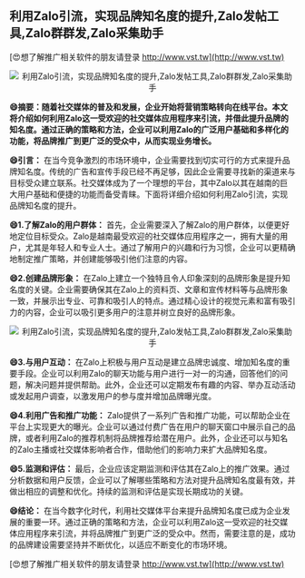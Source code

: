 ## **利用Zalo引流，实现品牌知名度的提升,Zalo发帖工具,Zalo群群发,Zalo采集助手**

[😍想了解推广相关软件的朋友请登录 http://www.vst.tw](http://www.vst.tw)

 <center><img src="https://vst.tw/MP4/tuiguang/png/2.png" alt="利用Zalo引流，实现品牌知名度的提升,Zalo发帖工具,Zalo群群发,Zalo采集助手"></center>

**😄摘要：随着社交媒体的普及和发展，企业开始将营销策略转向在线平台。本文将介绍如何利用Zalo这一受欢迎的社交媒体应用程序来引流，并借此提升品牌的知名度。通过正确的策略和方法，企业可以利用Zalo的广泛用户基础和多样化的功能，将品牌推广到更广泛的受众中，从而实现业务增长。**

**😄引言：**
在当今竞争激烈的市场环境中，企业需要找到切实可行的方式来提升品牌知名度。传统的广告和宣传手段已经不再足够，因此企业需要寻找新的渠道来与目标受众建立联系。社交媒体成为了一个理想的平台，其中Zalo以其在越南的巨大用户基础和便捷的功能而备受青睐。下面将详细介绍如何利用Zalo引流，实现品牌知名度的提升。

**😄1.了解Zalo的用户群体：**
首先，企业需要深入了解Zalo的用户群体，以便更好地定位目标受众。Zalo是越南最受欢迎的社交媒体应用程序之一，拥有大量的用户，尤其是年轻人和专业人士。通过了解用户的兴趣和行为习惯，企业可以更精确地制定推广策略，并创建能够吸引他们注意的内容。

**😄2.创建品牌形象：**
在Zalo上建立一个独特且令人印象深刻的品牌形象是提升知名度的关键。企业需要确保其在Zalo上的资料页、文章和宣传材料等与品牌形象一致，并展示出专业、可靠和吸引人的特点。通过精心设计的视觉元素和富有吸引力的内容，企业可以吸引更多用户的注意并树立良好的品牌形象。

 <center><img src="https://vst.tw/MP4/tuiguang/png/8.png" alt="利用Zalo引流，实现品牌知名度的提升,Zalo发帖工具,Zalo群群发,Zalo采集助手"></center>

**😄3.与用户互动：**
在Zalo上积极与用户互动是建立品牌忠诚度、增加知名度的重要手段。企业可以利用Zalo的聊天功能与用户进行一对一的沟通，回答他们的问题，解决问题并提供帮助。此外，企业还可以定期发布有趣的内容、举办互动活动或发起用户调查，以激发用户的参与度并增加品牌曝光度。

**😄4.利用广告和推广功能：**
Zalo提供了一系列广告和推广功能，可以帮助企业在平台上实现更大的曝光。企业可以通过付费广告在用户的聊天窗口中展示自己的品牌，或者利用Zalo的推荐机制将品牌推荐给潜在用户。此外，企业还可以与知名的Zalo主播或社交媒体影响者合作，借助他们的影响力来扩大品牌知名度。

**😄5.监测和评估：**
最后，企业应该定期监测和评估其在Zalo上的推广效果。通过分析数据和用户反馈，企业可以了解哪些策略和方法对提升品牌知名度最有效，并做出相应的调整和优化。持续的监测和评估是实现长期成功的关键。

**😄结论：**
在当今数字化时代，利用社交媒体平台来提升品牌知名度已成为企业发展的重要一环。通过正确的策略和方法，企业可以利用Zalo这一受欢迎的社交媒体应用程序来引流，并将品牌推广到更广泛的受众中。然而，需要注意的是，成功的品牌建设需要坚持并不断优化，以适应不断变化的市场环境。

[😍想了解推广相关软件的朋友请登录 http://www.vst.tw](http://www.vst.tw)



